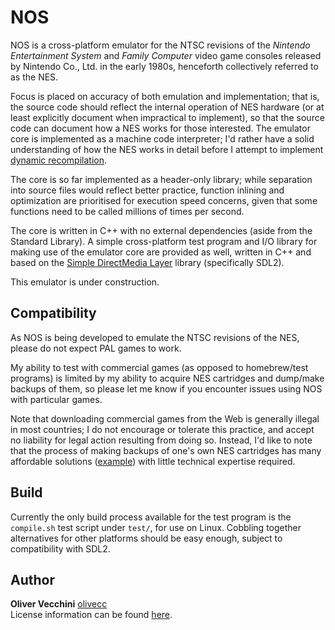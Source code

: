 # NOS

NOS is a cross-platform emulator for the NTSC revisions of the _Nintendo
Entertainment System_ and _Family Computer_ video game consoles released by
Nintendo Co., Ltd. in the early 1980s, henceforth collectively referred to as
the NES.

Focus is placed on accuracy of both emulation and implementation; that is, the
source code should reflect the internal operation of NES hardware (or at least
explicitly document when impractical to implement), so that the source code
can document how a NES works for those interested. The emulator core is
implemented as a machine code interpreter; I'd rather have a solid
understanding of how the NES works in detail before I attempt to implement
[dynamic recompilation][dynarec].

The core is so far implemented as a header-only library; while separation into
source files would reflect better practice, function inlining and optimization
are prioritised for execution speed concerns, given that some functions need to
be called millions of times per second.

The core is written in C++ with no external dependencies (aside from the
Standard Library). A simple cross-platform test program and I/O library for
making use of the emulator core are provided as well, written in C++ and based
on the [Simple DirectMedia Layer][sdl] library (specifically SDL2).

This emulator is under construction.


## Compatibility

As NOS is being developed to emulate the NTSC revisions of the NES, please do
not expect PAL games to work.

My ability to test with commercial games (as opposed to homebrew/test programs)
is limited by my ability to acquire NES cartridges and dump/make backups of
them, so please let me know if you encounter issues using NOS with particular
games.

Note that downloading commercial games from the Web is generally illegal in most
countries; I do not encourage or tolerate this practice, and accept no liability
for legal action resulting from doing so. Instead, I'd like to note that the
process of making backups of one's own NES cartridges has many affordable
solutions ([example][rom-dump]) with little technical expertise required.  


## Build

Currently the only build process available for the test program is the
`compile.sh` test script under `test/`, for use on Linux. Cobbling together
alternatives for other platforms should be easy enough, subject to compatibility
with SDL2.

## Author

**Oliver Vecchini** [olivecc](https://github.com/olivecc)  
License information can be found [here](LICENSE.txt).


[dynarec]:
https://en.wikipedia.org/wiki/Dynamic_recompilation

[sdl]:
https://wiki.libsdl.org/FrontPage

[rom-dump]:
https://web.archive.org/web/20190719112157/https://arekuse.net/blog/tech-guides/rom-dumping-and-hacking/rom-dumping-nes/  
